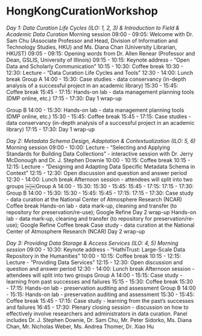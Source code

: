 HongKongCurationWorkshop
========================
*Day 1: Data Curation Life Cycles (ILO: 1, 2, 3) & Introduction to Field & Academic Data
Curation*
Morning session
09:00 - 09:05: Welcome with Dr. Sam Chu (Associate Professor and Head, Division of Information and Technology Studies, HKU) and Ms. Diana Chan (University Librarian, HKUST)
09:05 - 09:15: Opening words from Dr. Allen Renear (Professor and Dean, GSLIS, University of Illinois) 09:15 - 10:15: Keynote address - “Open Data and Scholarly Communication”
10:15 - 10:30: Coffee break
10:30 - 12:30: Lecture - “Data Curation Life Cycles and Tools”
12:30 - 14:00: Lunch break
Group A
14:00 - 15:30: Case studies - data conservancy (in-depth analysis of a successful project in an
academic library) 
15:30 - 15:45: Coffee break
15:45 - 17:15: Hands-on lab - data management planning tools (DMP online, etc.) 17:15 - 17:30: Day 1 wrap-up

Group B
14:00 - 15:30: Hands-on lab - data management planning tools (DMP online, etc.)
15:30 - 15:45: Coffee break
15:45 - 17:15: Case studies - data conservancy (in-depth analysis of a successful project in an
academic library) 
17:15 - 17:30: Day 1 wrap-up

*Day 2: Metadata Schema Design, Adaptation & Contextualization (ILO: 5, 6)*
Morning session
09:00 - 10:00: Lecture - “Selecting and Applying Standards for Building Data Collections” - interactive session with Dr. Jerry McDonough and Dr. J. Stephen Downie
10:00 - 10:15: Coffee break
10:15 - 12:15: Lecture - “Designing and Adapting Data Specific Metadata Schema in Context” 12:15 - 12:30: Open discussion and question and answer period
12:30 - 14:00: Lunch break
Afternoon session - attendees will split into two groups
￼￼Group A
14:00 - 15:30: 15:30 - 15:45: 15:45 - 17:15:
17:15 - 17:30:
Group B
14:00 - 15:30:
15:30 - 15:45: 15:45 - 17:15: 17:15 - 17:30:
Case study - data curation at the National Center of Atmosphere Research (NCAR) Coffee break
Hands-on lab - data mark-up, cleaning and transfer (to repository for preservation/re-use); Google Refine
Day 2 wrap-up
Hands-on lab - data mark-up, cleaning and transfer (to repository for preservation/re-use); Google Refine
Coffee break
Case study - data curation at the National Center of Atmosphere Research (NCAR)
Day 2 wrap-up

*Day 3: Providing Data Storage & Access Services (ILO: 4, 5) Morning session*
09:00 - 10:30: Keynote address - “HathiTrust: Large-Scale Data Repository in the Humanities” 10:00 - 10:15: Coffee break
10:15 - 12:15: Lecture - “Providing Data Services”
12:15 - 12:30: Open discussion and question and answer period
12:30 - 14:00: Lunch break
Afternoon session - attendees will split into two groups
Group A
14:00 - 15:15: Case study - learning from past successes and failures 15:15 - 15:30: Coffee break
15:30 - 17:15: Hands-on lab - preservation auditing and assessment
Group B
14:00 - 15:15: Hands-on lab - preservation auditing and assessment
15:30 - 15:45: Coffee break
15:45 - 17:15: Case study - learning from the past’s successes and failures
16:45 - 17:30: Plenary closing session - discussion on how to effectively involve researchers and administrators in data curation. Panel includes Dr. J. Stephen Downie, Dr. Sam Chu, Mr. Peter Sidorko, Ms. Diana Chan, Mr. Nicholas Weber, Ms. Andrea Thomer, Dr. Xiao Hu